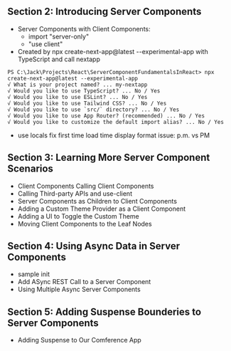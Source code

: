 ## Section 2: Introducing Server Components
* Server Components with Client Components:
  - import "server-only"
  - "use client"
* Created by npx create-next-app@latest --experimental-app with TypeScript and call nextapp
```  
PS C:\Jack\Projects\React\ServerComponentFundamentalsInReact> npx create-next-app@latest --experimental-app
√ What is your project named? ... my-nextapp
√ Would you like to use TypeScript? ... No / Yes
√ Would you like to use ESLint? ... No / Yes
√ Would you like to use Tailwind CSS? ... No / Yes
√ Would you like to use `src/` directory? ... No / Yes
√ Would you like to use App Router? (recommended) ... No / Yes
√ Would you like to customize the default import alias? ... No / Yes
```
* use locals fix first time load time display format issue: p.m. vs PM

## Section 3: Learning More Server Component Scenarios
* Client Components Calling Client Components
* Calling Third-party APIs and use-client
* Server Components as Children to Client Components
* Adding a Custom Theme Provider as a Client Component
* Adding a UI to Toggle the Custom Theme
* Moving Client Components to the Leaf Nodes

## Section 4: Using Async Data in Server Components
* sample init
* Add ASync REST Call to a Server Component
* Using Multiple Async Server Components

## Section 5: Adding Suspense Bounderies to Server Components
* Adding Suspense to Our Comference App